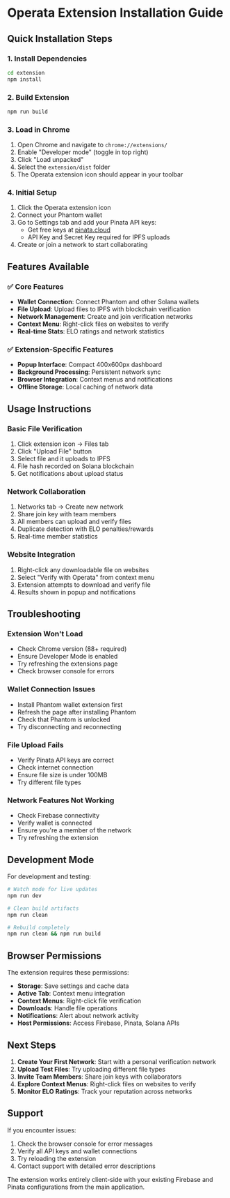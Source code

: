 # Operata Extension Installation Guide

## Quick Installation Steps

### 1. Install Dependencies
```bash
cd extension
npm install
```

### 2. Build Extension
```bash
npm run build
```

### 3. Load in Chrome
1. Open Chrome and navigate to `chrome://extensions/`
2. Enable "Developer mode" (toggle in top right)
3. Click "Load unpacked"
4. Select the `extension/dist` folder
5. The Operata extension icon should appear in your toolbar

### 4. Initial Setup
1. Click the Operata extension icon
2. Connect your Phantom wallet
3. Go to Settings tab and add your Pinata API keys:
   - Get free keys at [pinata.cloud](https://pinata.cloud)
   - API Key and Secret Key required for IPFS uploads
4. Create or join a network to start collaborating

## Features Available

### ✅ Core Features
- **Wallet Connection**: Connect Phantom and other Solana wallets
- **File Upload**: Upload files to IPFS with blockchain verification
- **Network Management**: Create and join verification networks
- **Context Menu**: Right-click files on websites to verify
- **Real-time Stats**: ELO ratings and network statistics

### ✅ Extension-Specific Features
- **Popup Interface**: Compact 400x600px dashboard
- **Background Processing**: Persistent network sync
- **Browser Integration**: Context menus and notifications
- **Offline Storage**: Local caching of network data

## Usage Instructions

### Basic File Verification
1. Click extension icon → Files tab
2. Click "Upload File" button
3. Select file and it uploads to IPFS
4. File hash recorded on Solana blockchain
5. Get notifications about upload status

### Network Collaboration
1. Networks tab → Create new network
2. Share join key with team members
3. All members can upload and verify files
4. Duplicate detection with ELO penalties/rewards
5. Real-time member statistics

### Website Integration
1. Right-click any downloadable file on websites
2. Select "Verify with Operata" from context menu
3. Extension attempts to download and verify file
4. Results shown in popup and notifications

## Troubleshooting

### Extension Won't Load
- Check Chrome version (88+ required)
- Ensure Developer Mode is enabled
- Try refreshing the extensions page
- Check browser console for errors

### Wallet Connection Issues
- Install Phantom wallet extension first
- Refresh the page after installing Phantom
- Check that Phantom is unlocked
- Try disconnecting and reconnecting

### File Upload Fails
- Verify Pinata API keys are correct
- Check internet connection
- Ensure file size is under 100MB
- Try different file types

### Network Features Not Working
- Check Firebase connectivity
- Verify wallet is connected
- Ensure you're a member of the network
- Try refreshing the extension

## Development Mode

For development and testing:

```bash
# Watch mode for live updates
npm run dev

# Clean build artifacts
npm run clean

# Rebuild completely
npm run clean && npm run build
```

## Browser Permissions

The extension requires these permissions:
- **Storage**: Save settings and cache data
- **Active Tab**: Context menu integration
- **Context Menus**: Right-click file verification
- **Downloads**: Handle file operations
- **Notifications**: Alert about network activity
- **Host Permissions**: Access Firebase, Pinata, Solana APIs

## Next Steps

1. **Create Your First Network**: Start with a personal verification network
2. **Upload Test Files**: Try uploading different file types
3. **Invite Team Members**: Share join keys with collaborators
4. **Explore Context Menus**: Right-click files on websites to verify
5. **Monitor ELO Ratings**: Track your reputation across networks

## Support

If you encounter issues:
1. Check the browser console for error messages
2. Verify all API keys and wallet connections
3. Try reloading the extension
4. Contact support with detailed error descriptions

The extension works entirely client-side with your existing Firebase and Pinata configurations from the main application.